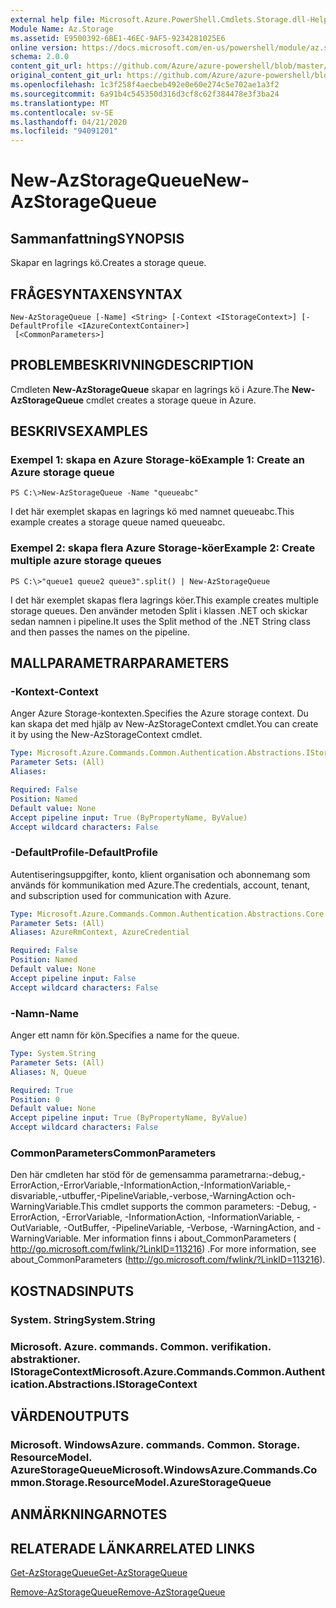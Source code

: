 ```yaml
---
external help file: Microsoft.Azure.PowerShell.Cmdlets.Storage.dll-Help.xml
Module Name: Az.Storage
ms.assetid: E9500392-6BE1-46EC-9AF5-9234281025E6
online version: https://docs.microsoft.com/en-us/powershell/module/az.storage/new-azstoragequeue
schema: 2.0.0
content_git_url: https://github.com/Azure/azure-powershell/blob/master/src/Storage/Storage.Management/help/New-AzStorageQueue.md
original_content_git_url: https://github.com/Azure/azure-powershell/blob/master/src/Storage/Storage.Management/help/New-AzStorageQueue.md
ms.openlocfilehash: 1c3f258f4aecbeb492e0e60e274c5e702ae1a3f2
ms.sourcegitcommit: 6a91b4c545350d316d3cf8c62f384478e3f3ba24
ms.translationtype: MT
ms.contentlocale: sv-SE
ms.lasthandoff: 04/21/2020
ms.locfileid: "94091201"
---
```

# <span data-ttu-id="37fc0-101">New-AzStorageQueue</span><span class="sxs-lookup"><span data-stu-id="37fc0-101">New-AzStorageQueue</span></span>

## <span data-ttu-id="37fc0-102">Sammanfattning</span><span class="sxs-lookup"><span data-stu-id="37fc0-102">SYNOPSIS</span></span>
<span data-ttu-id="37fc0-103">Skapar en lagrings kö.</span><span class="sxs-lookup"><span data-stu-id="37fc0-103">Creates a storage queue.</span></span>

## <span data-ttu-id="37fc0-104">FRÅGESYNTAXEN</span><span class="sxs-lookup"><span data-stu-id="37fc0-104">SYNTAX</span></span>

```
New-AzStorageQueue [-Name] <String> [-Context <IStorageContext>] [-DefaultProfile <IAzureContextContainer>]
 [<CommonParameters>]
```

## <span data-ttu-id="37fc0-105">PROBLEMBESKRIVNING</span><span class="sxs-lookup"><span data-stu-id="37fc0-105">DESCRIPTION</span></span>
<span data-ttu-id="37fc0-106">Cmdleten **New-AzStorageQueue** skapar en lagrings kö i Azure.</span><span class="sxs-lookup"><span data-stu-id="37fc0-106">The **New-AzStorageQueue** cmdlet creates a storage queue in Azure.</span></span>

## <span data-ttu-id="37fc0-107">BESKRIVS</span><span class="sxs-lookup"><span data-stu-id="37fc0-107">EXAMPLES</span></span>

### <span data-ttu-id="37fc0-108">Exempel 1: skapa en Azure Storage-kö</span><span class="sxs-lookup"><span data-stu-id="37fc0-108">Example 1: Create an Azure storage queue</span></span>
```
PS C:\>New-AzStorageQueue -Name "queueabc"
```

<span data-ttu-id="37fc0-109">I det här exemplet skapas en lagrings kö med namnet queueabc.</span><span class="sxs-lookup"><span data-stu-id="37fc0-109">This example creates a storage queue named queueabc.</span></span>

### <span data-ttu-id="37fc0-110">Exempel 2: skapa flera Azure Storage-köer</span><span class="sxs-lookup"><span data-stu-id="37fc0-110">Example 2: Create multiple azure storage queues</span></span>
```
PS C:\>"queue1 queue2 queue3".split() | New-AzStorageQueue
```

<span data-ttu-id="37fc0-111">I det här exemplet skapas flera lagrings köer.</span><span class="sxs-lookup"><span data-stu-id="37fc0-111">This example creates multiple storage queues.</span></span>
<span data-ttu-id="37fc0-112">Den använder metoden Split i klassen .NET och skickar sedan namnen i pipeline.</span><span class="sxs-lookup"><span data-stu-id="37fc0-112">It uses the Split method of the .NET String class and then passes the names on the pipeline.</span></span>

## <span data-ttu-id="37fc0-113">MALLPARAMETRAR</span><span class="sxs-lookup"><span data-stu-id="37fc0-113">PARAMETERS</span></span>

### <span data-ttu-id="37fc0-114">-Kontext</span><span class="sxs-lookup"><span data-stu-id="37fc0-114">-Context</span></span>
<span data-ttu-id="37fc0-115">Anger Azure Storage-kontexten.</span><span class="sxs-lookup"><span data-stu-id="37fc0-115">Specifies the Azure storage context.</span></span>
<span data-ttu-id="37fc0-116">Du kan skapa det med hjälp av New-AzStorageContext cmdlet.</span><span class="sxs-lookup"><span data-stu-id="37fc0-116">You can create it by using the New-AzStorageContext cmdlet.</span></span>

```yaml
Type: Microsoft.Azure.Commands.Common.Authentication.Abstractions.IStorageContext
Parameter Sets: (All)
Aliases:

Required: False
Position: Named
Default value: None
Accept pipeline input: True (ByPropertyName, ByValue)
Accept wildcard characters: False
```

### <span data-ttu-id="37fc0-117">-DefaultProfile</span><span class="sxs-lookup"><span data-stu-id="37fc0-117">-DefaultProfile</span></span>
<span data-ttu-id="37fc0-118">Autentiseringsuppgifter, konto, klient organisation och abonnemang som används för kommunikation med Azure.</span><span class="sxs-lookup"><span data-stu-id="37fc0-118">The credentials, account, tenant, and subscription used for communication with Azure.</span></span>

```yaml
Type: Microsoft.Azure.Commands.Common.Authentication.Abstractions.Core.IAzureContextContainer
Parameter Sets: (All)
Aliases: AzureRmContext, AzureCredential

Required: False
Position: Named
Default value: None
Accept pipeline input: False
Accept wildcard characters: False
```

### <span data-ttu-id="37fc0-119">-Namn</span><span class="sxs-lookup"><span data-stu-id="37fc0-119">-Name</span></span>
<span data-ttu-id="37fc0-120">Anger ett namn för kön.</span><span class="sxs-lookup"><span data-stu-id="37fc0-120">Specifies a name for the queue.</span></span>

```yaml
Type: System.String
Parameter Sets: (All)
Aliases: N, Queue

Required: True
Position: 0
Default value: None
Accept pipeline input: True (ByPropertyName, ByValue)
Accept wildcard characters: False
```

### <span data-ttu-id="37fc0-121">CommonParameters</span><span class="sxs-lookup"><span data-stu-id="37fc0-121">CommonParameters</span></span>
<span data-ttu-id="37fc0-122">Den här cmdleten har stöd för de gemensamma parametrarna:-debug,-ErrorAction,-ErrorVariable,-InformationAction,-InformationVariable,-disvariable,-utbuffer,-PipelineVariable,-verbose,-WarningAction och-WarningVariable.</span><span class="sxs-lookup"><span data-stu-id="37fc0-122">This cmdlet supports the common parameters: -Debug, -ErrorAction, -ErrorVariable, -InformationAction, -InformationVariable, -OutVariable, -OutBuffer, -PipelineVariable, -Verbose, -WarningAction, and -WarningVariable.</span></span> <span data-ttu-id="37fc0-123">Mer information finns i about_CommonParameters ( http://go.microsoft.com/fwlink/?LinkID=113216) .</span><span class="sxs-lookup"><span data-stu-id="37fc0-123">For more information, see about_CommonParameters (http://go.microsoft.com/fwlink/?LinkID=113216).</span></span>

## <span data-ttu-id="37fc0-124">KOSTNADS</span><span class="sxs-lookup"><span data-stu-id="37fc0-124">INPUTS</span></span>

### <span data-ttu-id="37fc0-125">System. String</span><span class="sxs-lookup"><span data-stu-id="37fc0-125">System.String</span></span>

### <span data-ttu-id="37fc0-126">Microsoft. Azure. commands. Common. verifikation. abstraktioner. IStorageContext</span><span class="sxs-lookup"><span data-stu-id="37fc0-126">Microsoft.Azure.Commands.Common.Authentication.Abstractions.IStorageContext</span></span>

## <span data-ttu-id="37fc0-127">VÄRDEN</span><span class="sxs-lookup"><span data-stu-id="37fc0-127">OUTPUTS</span></span>

### <span data-ttu-id="37fc0-128">Microsoft. WindowsAzure. commands. Common. Storage. ResourceModel. AzureStorageQueue</span><span class="sxs-lookup"><span data-stu-id="37fc0-128">Microsoft.WindowsAzure.Commands.Common.Storage.ResourceModel.AzureStorageQueue</span></span>

## <span data-ttu-id="37fc0-129">ANMÄRKNINGAR</span><span class="sxs-lookup"><span data-stu-id="37fc0-129">NOTES</span></span>

## <span data-ttu-id="37fc0-130">RELATERADE LÄNKAR</span><span class="sxs-lookup"><span data-stu-id="37fc0-130">RELATED LINKS</span></span>

[<span data-ttu-id="37fc0-131">Get-AzStorageQueue</span><span class="sxs-lookup"><span data-stu-id="37fc0-131">Get-AzStorageQueue</span></span>](./Get-AzStorageQueue.md)

[<span data-ttu-id="37fc0-132">Remove-AzStorageQueue</span><span class="sxs-lookup"><span data-stu-id="37fc0-132">Remove-AzStorageQueue</span></span>](./Remove-AzStorageQueue.md)


